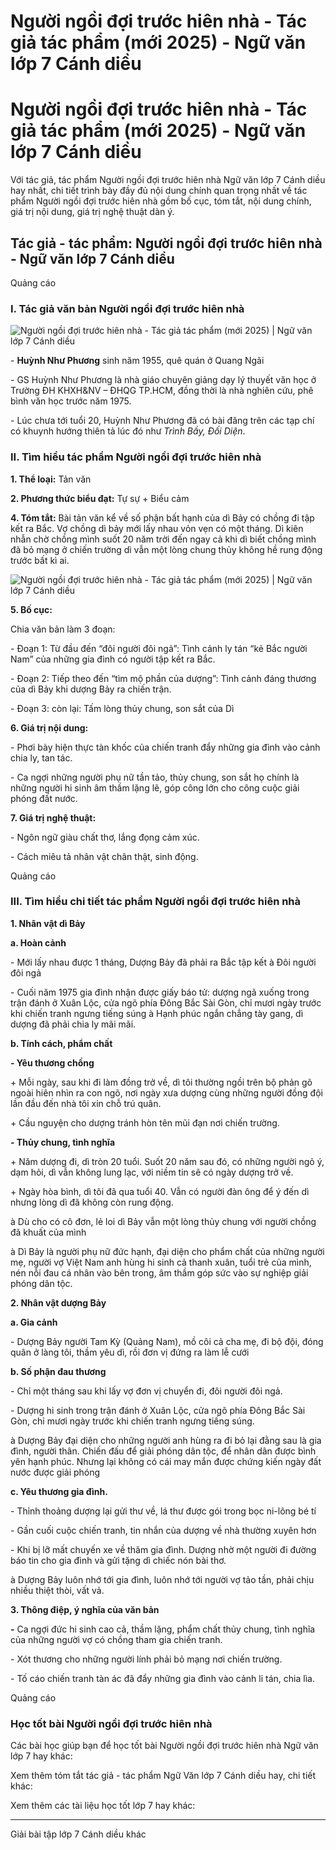 # Người ngồi đợi trước hiên nhà - Tác giả tác phẩm (mới 2025) - Ngữ văn lớp 7 Cánh diều

# Người ngồi đợi trước hiên nhà - Tác giả tác phẩm (mới 2025) - Ngữ văn lớp 7 Cánh diều

Với tác giả, tác phẩm Người ngồi đợi trước hiên nhà Ngữ văn lớp 7 Cánh diều hay nhất, chi tiết trình bày đầy đủ nội dung chính quan trọng nhất về tác phẩm Người ngồi đợi trước hiên nhà gồm bố cục, tóm tắt, nội dung chính, giá trị nội dung, giá trị nghệ thuật dàn ý.

## Tác giả - tác phẩm: Người ngồi đợi trước hiên nhà - Ngữ văn lớp 7 Cánh diều

Quảng cáo

### **I. Tác giả văn bản Người ngồi đợi trước hiên nhà**

![Người ngồi đợi trước hiên nhà - Tác giả tác phẩm \(mới 2025\) | Ngữ văn lớp 7 Cánh diều](https://vietjack.com/soan-van-lop-7-cd/images/tac-gia-tac-pham-nguoi-ngoi-doi-truoc-hien-nha.PNG)

\- **Huỳnh Như Phương** sinh năm 1955, quê quán ở Quang Ngãi

\- GS Huỳnh Như Phương là nhà giáo chuyên giảng dạy lý thuyết văn học ở Trường ĐH KHXH&NV – ĐHQG TP.HCM, đồng thời là nhà nghiên cứu, phê bình văn học trước năm 1975. 

\- Lúc chưa tới tuổi 20, Huỳnh Như Phương đã có bài đăng trên các tạp chí có khuynh hướng thiên tả lúc đó như _Trình Bầy, Đối Diện_. 

### **II. Tìm hiểu tác phẩm Người ngồi đợi trước hiên nhà**

**1\. Thể loại:** Tản văn

**2\. Phương thức biểu đạt:** Tự sự + Biểu cảm

**4\. Tóm tắt:** Bài tản văn kể về số phận bất hạnh của dì Bảy có chồng đi tập kết ra Bắc. Vợ chồng dì bảy mới lấy nhau vỏn vẹn có một tháng. Dì kiên nhẫn chờ chồng mình suốt 20 năm trời đến ngay cả khi dì biết chồng mình đã bỏ mạng ở chiến trường dì vẫn một lòng chung thủy không hề rung động trước bất kì ai. 

![Người ngồi đợi trước hiên nhà - Tác giả tác phẩm \(mới 2025\) | Ngữ văn lớp 7 Cánh diều](https://vietjack.com/soan-van-lop-7-cd/images/tac-gia-tac-pham-nguoi-ngoi-doi-truoc-hien-nha-111.PNG)

**5\. Bố cục:**

Chia văn bản làm 3 đoạn:

\- Đoạn 1: Từ đầu đến “đôi người đôi ngả”: Tình cảnh ly tán “kẻ Bắc người Nam” của những gia đình có người tập kết ra Bắc.

\- Đoạn 2: Tiếp theo đến “tìm mộ phần của dượng”: Tình cảnh đáng thương của dì Bảy khi dượng Bảy ra chiến trận.

\- Đoạn 3: còn lại: Tấm lòng thủy chung, son sắt của Dì

**6\. Giá trị nội dung:**

\- Phơi bày hiện thực tàn khốc của chiến tranh đẩy những gia đình vào cảnh chia ly, tan tác.

\- Ca ngợi những người phụ nữ tần tảo, thủy chung, son sắt họ chính là những người hi sinh âm thầm lặng lẽ, góp công lớn cho công cuộc giải phóng đất nước.

**7\. Giá trị nghệ thuật:**

\- Ngôn ngữ giàu chất thơ, lắng đọng cảm xúc.

\- Cách miêu tả nhân vật chân thật, sinh động.

Quảng cáo

### **III. Tìm hiểu chi tiết tác phẩm Người ngồi đợi trước hiên nhà**

**1\. Nhân vật dì Bảy**

**a. Hoàn cảnh**

\- Mới lấy nhau được 1 tháng, Dượng Bảy đã phải ra Bắc tập kết à Đôi người đôi ngả

\- Cuối năm 1975 gia đình nhận được giấy báo tử: dượng ngã xuống trong trận đánh ở Xuân Lộc, cửa ngõ phía Đông Bắc Sài Gòn, chỉ mươi ngày trước khi chiến tranh ngưng tiếng súng à Hạnh phúc ngắn chẳng tày gang, dì dượng đã phải chia ly mãi mãi. 

**b. Tính cách, phẩm chất**

**\- Yêu thương chồng**

\+ Mỗi ngày, sau khi đi làm đồng trở về, dì tôi thường ngồi trên bộ phản gõ ngoài hiên nhìn ra con ngõ, nơi ngày xưa dượng cùng những người đồng đội lần đầu đến nhà tôi xin chỗ trú quân. 

\+ Cầu nguyện cho dượng tránh hòn tên mũi đạn nơi chiến trường. 

**\- Thủy chung, tình nghĩa**

\+ Năm dượng đi, dì tròn 20 tuổi. Suốt 20 năm sau đó, có những người ngỏ ý, dạm hỏi, dì vẫn không lung lạc, với niềm tin sẽ có ngày dượng trở về. 

\+ Ngày hòa bình, dì tôi đã qua tuổi 40. Vẫn có người đàn ông để ý đến dì nhưng lòng dì đã không còn rung động. 

à Dù cho có cô đơn, lẻ loi dì Bảy vẫn một lòng thủy chung với người chồng đã khuất của mình 

à Dì Bảy là người phụ nữ đức hạnh, đại diện cho phẩm chất của những người mẹ, người vợ Việt Nam anh hùng hi sinh cả thanh xuân, tuổi trẻ của mình, nén nỗi đau cá nhân vào bên trong, âm thầm góp sức vào sự nghiệp giải phóng dân tộc. 

**2\. Nhân vật dượng Bảy**

**a. Gia cảnh**

\- Dượng Bảy người Tam Kỳ (Quảng Nam), mồ côi cả cha mẹ, đi bộ đội, đóng quân ở làng tôi, thầm yêu dì, rồi đơn vị đứng ra làm lễ cưới 

**b. Số phận đau thương**

\- Chỉ một tháng sau khi lấy vợ đơn vị chuyển đi, đôi người đôi ngả. 

\- Dượng hi sinh trong trận đánh ở Xuân Lộc, cửa ngõ phía Đông Bắc Sài Gòn, chỉ mươi ngày trước khi chiến tranh ngưng tiếng súng. 

à Dượng Bảy đại diện cho những người anh hùng ra đi bỏ lại đằng sau là gia đình, người thân. Chiến đấu để giải phóng dân tộc, để nhân dân được bình yên hạnh phúc. Nhưng lại không có cái may mắn được chứng kiến ngày đất nước được giải phóng 

**c. Yêu thương gia đình.**

\- Thỉnh thoảng dượng lại gửi thư về, lá thư được gói trong bọc ni-lông bé tí 

\- Gần cuối cuộc chiến tranh, tin nhắn của dượng về nhà thường xuyên hơn 

\- Khi bị lỡ mất chuyến xe về thăm gia đình. Dượng nhờ một người đi đường báo tin cho gia đình và gửi tặng dì chiếc nón bài thơ. 

à Dượng Bảy luôn nhớ tới gia đình, luôn nhớ tới người vợ tảo tần, phải chịu nhiều thiệt thòi, vất vả. 

**3\. Thông điệp, ý nghĩa của văn bản**

**-** Ca ngợi đức hi sinh cao cả, thầm lặng, phẩm chất thủy chung, tình nghĩa của những người vợ có chồng tham gia chiến tranh. 

\- Xót thương cho những người lính phải bỏ mạng nơi chiến trường. 

\- Tố cáo chiến tranh tàn ác đã đẩy những gia đình vào cảnh li tán, chia lìa. 

Quảng cáo

### **Học tốt bài Người ngồi đợi trước hiên nhà**

Các bài học giúp bạn để học tốt bài Người ngồi đợi trước hiên nhà Ngữ văn lớp 7 hay khác:

Xem thêm tóm tắt tác giả - tác phẩm Ngữ Văn lớp 7 Cánh diều hay, chi tiết khác:

Xem thêm các tài liệu học tốt lớp 7 hay khác:

* * *

Giải bài tập lớp 7 Cánh diều khác
